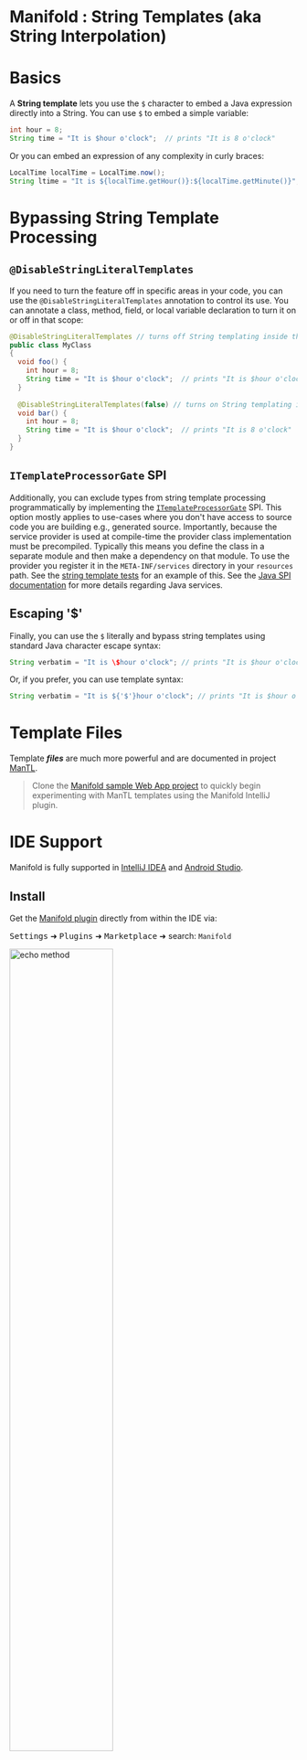 # Manifold : String Templates (aka String Interpolation)

# Basics

A **String template** lets you use the `$` character to embed a Java expression directly into a String.  You can use `$`
to embed a simple variable:
```java
int hour = 8;
String time = "It is $hour o'clock";  // prints "It is 8 o'clock"
```
Or you can embed an expression of any complexity in curly braces:
```java
LocalTime localTime = LocalTime.now();
String ltime = "It is ${localTime.getHour()}:${localTime.getMinute()}"; // prints "It is 8:39"
```

# Bypassing String Template Processing

## `@DisableStringLiteralTemplates`

If you need to turn the feature off in specific areas in your code, you can use the `@DisableStringLiteralTemplates` 
annotation to control its use.  You can annotate a class, method, field, or local variable declaration to turn it on 
or off in that scope:
```java
@DisableStringLiteralTemplates // turns off String templating inside this class
public class MyClass
{
  void foo() {
    int hour = 8;
    String time = "It is $hour o'clock";  // prints "It is $hour o'clock"
  }
  
  @DisableStringLiteralTemplates(false) // turns on String templating inside this method
  void bar() {
    int hour = 8;
    String time = "It is $hour o'clock";  // prints "It is 8 o'clock"
  }
}
```

## `ITemplateProcessorGate` SPI

Additionally, you can exclude types from string template processing programmatically by implementing the
[`ITemplateProcessorGate`](https://github.com/manifold-systems/manifold/blob/master/manifold-deps-parent/manifold-strings/src/main/java/manifold/strings/api/ITemplateProcessorGate.java)
SPI. This option mostly applies to use-cases where you don't have access to source code you are building e.g., generated
source. Importantly, because the service provider is used at compile-time the provider class implementation must be
precompiled. Typically this means you define the class in a separate module and then make a dependency on that module.
To use the provider you register it in the `META-INF/services` directory in your `resources` path. See the
[string template tests](https://github.com/manifold-systems/manifold/tree/master/manifold-deps-parent/manifold-strings-test-excl)
for an example of this. See the [Java SPI documentation](https://docs.oracle.com/javase/8/docs/api/java/util/ServiceLoader.html)
for more details regarding Java services.
 
## Escaping '$'

Finally, you can use the `$` literally and bypass string templates using standard Java character escape syntax:
```java
String verbatim = "It is \$hour o'clock"; // prints "It is $hour o'clock"
```
Or, if you prefer, you can use template syntax:
```java
String verbatim = "It is ${'$'}hour o'clock"; // prints "It is $hour o'clock"
``` 

# Template Files

Template **_files_** are much more powerful and are documented in project [ManTL](http://manifold.systems/manifold-templates.html).

> Clone the [Manifold sample Web App project](https://github.com/manifold-systems/manifold-sample-web-app) to quickly
begin experimenting with ManTL templates using the Manifold IntelliJ plugin.

# IDE Support 

Manifold is fully supported in [IntelliJ IDEA](https://www.jetbrains.com/idea/download) and [Android Studio](https://developer.android.com/studio).

## Install

Get the [Manifold plugin](https://plugins.jetbrains.com/plugin/10057-manifold) directly from within the IDE via:

<kbd>Settings</kbd> ➜ <kbd>Plugins</kbd> ➜ <kbd>Marketplace</kbd> ➜ search: `Manifold`

<p><img src="http://manifold.systems/images/ManifoldPlugin.png" alt="echo method" width="60%" height="60%"/></p>

## Sample Project

Experiment with the [Manifold Sample Project](https://github.com/manifold-systems/manifold-sample-project) via:

<kbd>File</kbd> ➜ <kbd>New</kbd> ➜ <kbd>Project from Version Control</kbd> ➜ <kbd>Git</kbd>

<p><img src="http://manifold.systems/images/OpenSampleProjectMenu.png" alt="echo method" width="60%" height="60%"/></p>

Enter: <kbd>https://github.com/manifold-systems/manifold-sample-project.git</kbd>

<p><img src="http://manifold.systems/images/OpenSampleProject.png" alt="echo method" width="60%" height="60%"/></p>

Use the [plugin](https://plugins.jetbrains.com/plugin/10057-manifold) to really boost your productivity. Use code
completion to conveniently access symbols within a string literal. Jump to symbol references, perform rename refactors,
etc.

# Setup

## Building this project

The `manifold-strings` project is defined with Maven.  To build it install Maven and run the following command.

```
mvn compile
```

## Using this project

The `manifold-strings` dependency works with all build tooling, including Maven and Gradle. It also works with Java
versions 8 - 15.

## Binaries

If you are *not* using Maven or Gradle, you can download the latest binaries [here](http://manifold.systems/docs.html#download).


## Gradle

>Note, if you are targeting **Android**, please see the [Android](http://manifold.systems/android.html) docs.

Here is a sample `build.gradle` script. Change `targetCompatibility` and `sourceCompatibility` to your desired Java
version (8 - 15), the script takes care of the rest. 
```groovy
plugins {
    id 'java'
}

group 'systems.manifold'
version '1.0-SNAPSHOT'

targetCompatibility = 11
sourceCompatibility = 11

repositories {
    jcenter()
    maven { url 'https://oss.sonatype.org/content/repositories/snapshots/' }
}

configurations {
    // give tests access to compileOnly dependencies
    testImplementation.extendsFrom compileOnly
}

dependencies {
    testImplementation 'junit:junit:4.12'
    // Add manifold to -processorpath for javac
    annotationProcessor 'systems.manifold:manifold-strings:2020.1.27-SNAPSHOT'
}

if (JavaVersion.current() != JavaVersion.VERSION_1_8 &&
    sourceSets.main.allJava.files.any {it.name == "module-info.java"}) {
    tasks.withType(JavaCompile) {
        // if you DO define a module-info.java file:
        options.compilerArgs += ['-Xplugin:Manifold', '--module-path', it.classpath.asPath]
    }
} else {
    tasks.withType(JavaCompile) {
        // If you DO NOT define a module-info.java file:
        options.compilerArgs += ['-Xplugin:Manifold']
    }
}
```
Use with accompanying `settings.gradle` file:
```groovy
rootProject.name = 'MyProject'
```
If you are using `module-info` files, you must declare a *static* dependency on `manifold`.
```java
module MyProject {
    requires static manifold;
}
```

## Maven

```xml
<?xml version="1.0" encoding="UTF-8"?>
<project xmlns="http://maven.apache.org/POM/4.0.0" xmlns:xsi="http://www.w3.org/2001/XMLSchema-instance" xsi:schemaLocation="http://maven.apache.org/POM/4.0.0 http://maven.apache.org/maven-v4_0_0.xsd">
    <modelVersion>4.0.0</modelVersion>

    <groupId>com.example</groupId>
    <artifactId>my-strings-app</artifactId>
    <version>0.1-SNAPSHOT</version>

    <name>My StringTemplates App</name>

    <properties>
        <!-- set latest manifold version here --> 
        <manifold.version>2020.1.27</manifold.version>
    </properties>

    <!--Add the -Xplugin:Manifold argument for the javac compiler-->
    <build>
        <plugins>
            <plugin>
                <groupId>org.apache.maven.plugins</groupId>
                <artifactId>maven-compiler-plugin</artifactId>
                <version>3.8.0</version>
                <configuration>
                    <source>11</source>
                    <target>11</target>
                    <encoding>UTF-8</encoding>
                    <compilerArgs>
                        <!-- Configure manifold plugin -->
                        <arg>-Xplugin:Manifold</arg>
                    </compilerArgs>
                    <!-- Add the processor path for the plugin -->
                    <annotationProcessorPaths>
                        <path>
                            <groupId>systems.manifold</groupId>
                            <artifactId>manifold-strings</artifactId>
                            <version>${manifold.version}</version>
                        </path>
                    </annotationProcessorPaths>
                </configuration>
            </plugin>
        </plugins>
    </build>
</project>
```
If you are using `module-info` files, you must declare a *static* dependency on `manifold`.
```java
module my.strings.app {
    requires static manifold;
}
```

# License

## Open Source
Open source Manifold is free and licensed under the [Apache 2.0](http://www.apache.org/licenses/LICENSE-2.0) license.  

## Commercial
Commercial licenses for this work are available. These replace the above ASL 2.0 and offer 
limited warranties, support, maintenance, and commercial server integrations.

For more information, please visit: http://manifold.systems//licenses

Contact: admin@manifold.systems

# Versioning

For the versions available, see the [tags on this repository](https://github.com/manifold-systems/manifold/tags).

# Author

* [Scott McKinney](mailto:scott@manifold.systems)


